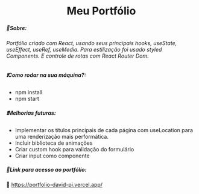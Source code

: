 <h1 align="center">Meu Portfólio</h1>



<h5>📌Sobre:</h5>  

<h6>Portfólio criado com React, usando seus principais hooks, useState, useEffect, useRef, useMedia. Para estilização foi usado styled Components. E controle de rotas com React Router Dom.   <h6>

<h5> ❗Como rodar na sua máquina?:</h5>

<ul>
    <li>npm install</li>
    <li>npm start</li>
</ul>



<h5>❗Melhorias futuras:</h5>

<ul> 
    <li>Implementar os títulos principais de cada página com useLocation para uma renderização mais performática.</li>
    <li>Incluir biblioteca de animações</li>
    <li>Criar custom hook para validação do formulário</li>
    <li>Criar input como componente</li>
</ul>



<h5> 📂Link para acesso ao portfólio: </h5>

🔗 https://portfolio-david-pi.vercel.app/




